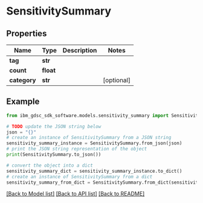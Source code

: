 # SensitivitySummary


## Properties

Name | Type | Description | Notes
------------ | ------------- | ------------- | -------------
**tag** | **str** |  | 
**count** | **float** |  | 
**category** | **str** |  | [optional] 

## Example

```python
from ibm_gdsc_sdk_software.models.sensitivity_summary import SensitivitySummary

# TODO update the JSON string below
json = "{}"
# create an instance of SensitivitySummary from a JSON string
sensitivity_summary_instance = SensitivitySummary.from_json(json)
# print the JSON string representation of the object
print(SensitivitySummary.to_json())

# convert the object into a dict
sensitivity_summary_dict = sensitivity_summary_instance.to_dict()
# create an instance of SensitivitySummary from a dict
sensitivity_summary_from_dict = SensitivitySummary.from_dict(sensitivity_summary_dict)
```
[[Back to Model list]](../README.md#documentation-for-models) [[Back to API list]](../README.md#documentation-for-api-endpoints) [[Back to README]](../README.md)


